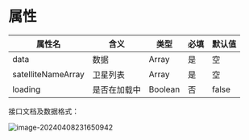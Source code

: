 # 属性

| 属性名             | 含义         | 类型    | 必填 | 默认值 |
| ------------------ | ------------ | ------- | ---- | ------ |
| data               | 数据         | Array   | 是   | 空     |
| satelliteNameArray | 卫星列表     | Array   | 是   | 空     |
| loading            | 是否在加载中 | Boolean | 否   | false  |

接口文档及数据格式：

![image-20240408231650942](C:\Users\Razer\AppData\Roaming\Typora\typora-user-images\image-20240408231650942.png)

